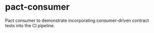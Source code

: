 # pact-consumer

Pact consumer to demonstrate incorporating consumer-driven contract tests into the CI pipeline.